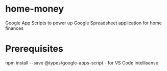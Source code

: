 # home-money
Google App Scripts to power up Google Spreadsheet application for home finances
# Prerequisites
npm install --save @types/google-apps-script - for VS Code intellisense

